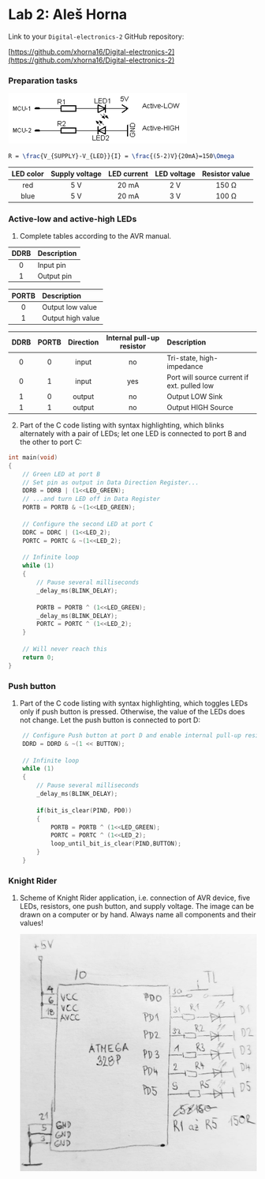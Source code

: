 # Lab 2: Aleš Horna

Link to your `Digital-electronics-2` GitHub repository:

   [https://github.com/xhorna16/Digital-electronics-2](https://github.com/xhorna16/Digital-electronics-2)

### Preparation tasks
![obrazek1](https://github.com/xhorna16/Digital-electronics-2/blob/main/Labs/02-leds/obrazek1.png)
```LaTeX
R = \frac{V_{SUPPLY}-V_{LED}}{I} = \frac{(5-2)V}{20mA}=150\Omega
```
| **LED color** | **Supply voltage** | **LED current** | **LED voltage** | **Resistor value** |
| :-: | :-: | :-: | :-: | :-: |
| red | 5&nbsp;V | 20&nbsp;mA | 2&nbsp;V | 150&nbsp;Ω |
| blue | 5&nbsp;V | 20&nbsp;mA | 3&nbsp;V | 100&nbsp;Ω |

### Active-low and active-high LEDs

1. Complete tables according to the AVR manual.

| **DDRB** | **Description** |
| :-: | :-- |
| 0 | Input pin |
| 1 | Output pin |

| **PORTB** | **Description** |
| :-: | :-- |
| 0 | Output low value |
| 1 | Output high value |

| **DDRB** | **PORTB** | **Direction** | **Internal pull-up resistor** | **Description** |
| :-: | :-: | :-: | :-: | :-- |
| 0 | 0 | input | no | Tri-state, high-impedance |
| 0 | 1 | input | yes | Port will source current if ext. pulled low |
| 1 | 0 | output | no | Output LOW Sink |
| 1 | 1 | output | no | Output HIGH Source |

2. Part of the C code listing with syntax highlighting, which blinks alternately with a pair of LEDs; let one LED is connected to port B and the other to port C:

```c
int main(void)
{
    // Green LED at port B
    // Set pin as output in Data Direction Register...
    DDRB = DDRB | (1<<LED_GREEN);
    // ...and turn LED off in Data Register
    PORTB = PORTB & ~(1<<LED_GREEN);

    // Configure the second LED at port C
    DDRC = DDRC | (1<<LED_2);
    PORTC = PORTC & ~(1<<LED_2);

    // Infinite loop
    while (1)
    {
        // Pause several milliseconds
        _delay_ms(BLINK_DELAY);

        PORTB = PORTB ^ (1<<LED_GREEN);
        _delay_ms(BLINK_DELAY);
        PORTC = PORTC ^ (1<<LED_2);
    }

    // Will never reach this
    return 0;
}
```


### Push button

1. Part of the C code listing with syntax highlighting, which toggles LEDs only if push button is pressed. Otherwise, the value of the LEDs does not change. Let the push button is connected to port D:

```c
    // Configure Push button at port D and enable internal pull-up resistor
    DDRD = DDRD & ~(1 << BUTTON);

    // Infinite loop
    while (1)
    {
        // Pause several milliseconds
        _delay_ms(BLINK_DELAY);

        if(bit_is_clear(PIND, PD0))
        {
            PORTB = PORTB ^ (1<<LED_GREEN);
            PORTC = PORTC ^ (1<<LED_2);
            loop_until_bit_is_clear(PIND,BUTTON);
        }
    }
```


### Knight Rider

1. Scheme of Knight Rider application, i.e. connection of AVR device, five LEDs, resistors, one push button, and supply voltage. The image can be drawn on a computer or by hand. Always name all components and their values!

   ![schema](schema.jpg)

